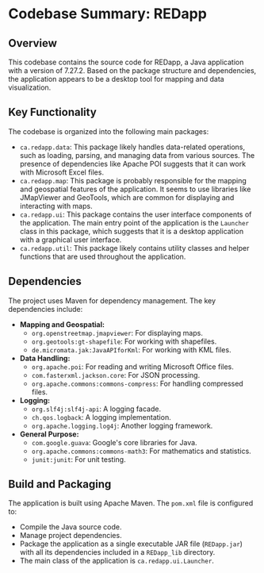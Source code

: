 # Codebase Summary: REDapp

## Overview

This codebase contains the source code for REDapp, a Java application with a version of 7.27.2. Based on the package structure and dependencies, the application appears to be a desktop tool for mapping and data visualization.

## Key Functionality

The codebase is organized into the following main packages:

*   `ca.redapp.data`: This package likely handles data-related operations, such as loading, parsing, and managing data from various sources. The presence of dependencies like Apache POI suggests that it can work with Microsoft Excel files.
*   `ca.redapp.map`: This package is probably responsible for the mapping and geospatial features of the application. It seems to use libraries like JMapViewer and GeoTools, which are common for displaying and interacting with maps.
*   `ca.redapp.ui`: This package contains the user interface components of the application. The main entry point of the application is the `Launcher` class in this package, which suggests that it is a desktop application with a graphical user interface.
*   `ca.redapp.util`: This package likely contains utility classes and helper functions that are used throughout the application.

## Dependencies

The project uses Maven for dependency management. The key dependencies include:

*   **Mapping and Geospatial:**
    *   `org.openstreetmap.jmapviewer`: For displaying maps.
    *   `org.geotools:gt-shapefile`: For working with shapefiles.
    *   `de.micromata.jak:JavaAPIforKml`: For working with KML files.
*   **Data Handling:**
    *   `org.apache.poi`: For reading and writing Microsoft Office files.
    *   `com.fasterxml.jackson.core`: For JSON processing.
    *   `org.apache.commons:commons-compress`: For handling compressed files.
*   **Logging:**
    *   `org.slf4j:slf4j-api`: A logging facade.
    *   `ch.qos.logback`: A logging implementation.
    *   `org.apache.logging.log4j`: Another logging framework.
*   **General Purpose:**
    *   `com.google.guava`: Google's core libraries for Java.
    *   `org.apache.commons:commons-math3`: For mathematics and statistics.
    *   `junit:junit`: For unit testing.

## Build and Packaging

The application is built using Apache Maven. The `pom.xml` file is configured to:

*   Compile the Java source code.
*   Manage project dependencies.
*   Package the application as a single executable JAR file (`REDapp.jar`) with all its dependencies included in a `REDapp_lib` directory.
*   The main class of the application is `ca.redapp.ui.Launcher`.
